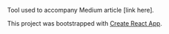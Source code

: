 Tool used to accompany Medium article [link here].

This project was bootstrapped with [Create React App](https://github.com/facebookincubator/create-react-app).